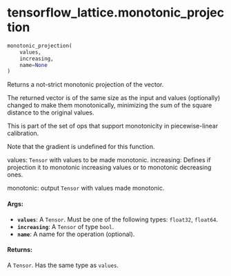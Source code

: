 <div itemscope itemtype="http://developers.google.com/ReferenceObject">
<meta itemprop="name" content="tensorflow_lattice.monotonic_projection" />
</div>

# tensorflow_lattice.monotonic_projection

``` python
monotonic_projection(
    values,
    increasing,
    name=None
)
```

Returns a not-strict monotonic projection of the vector.

The returned vector is of the same size as the input and values (optionally)
changed to make them monotonically, minimizing the sum of the square distance
to the original values.

This is part of the set of ops that support monotonicity in piecewise-linear
calibration.

Note that the gradient is undefined for this function.

  values: `Tensor` with values to be made monotonic.
  increasing: Defines if projection it to monotonic increasing values
    or to monotonic decreasing ones.

  monotonic: output `Tensor` with values made monotonic.

#### Args:

* <b>`values`</b>: A `Tensor`. Must be one of the following types: `float32`, `float64`.
* <b>`increasing`</b>: A `Tensor` of type `bool`.
* <b>`name`</b>: A name for the operation (optional).


#### Returns:

A `Tensor`. Has the same type as `values`.
